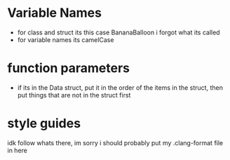 # Variable Names
- for class and struct its this case BananaBalloon i forgot what its called
- for variable names its camelCase
# function parameters
- if its in the Data struct, put it in the order of the items in the struct, then put things that are not in the struct first
# style guides
idk follow whats there, im sorry i should probably put my .clang-format file in here
